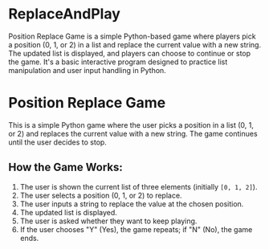 # ReplaceAndPlay
 Position Replace Game is a simple Python-based game where players pick a position (0, 1, or 2) in a list and replace the current value with a new string. The updated list is displayed, and players can choose to continue or stop the game. It's a basic interactive program designed to practice list manipulation and user input handling in Python.
# Position Replace Game

This is a simple Python game where the user picks a position in a list (0, 1, or 2) and replaces the current value with a new string. The game continues until the user decides to stop.

## How the Game Works:

1. The user is shown the current list of three elements (initially `[0, 1, 2]`).
2. The user selects a position (0, 1, or 2) to replace.
3. The user inputs a string to replace the value at the chosen position.
4. The updated list is displayed.
5. The user is asked whether they want to keep playing.
6. If the user chooses "Y" (Yes), the game repeats; if "N" (No), the game ends.
